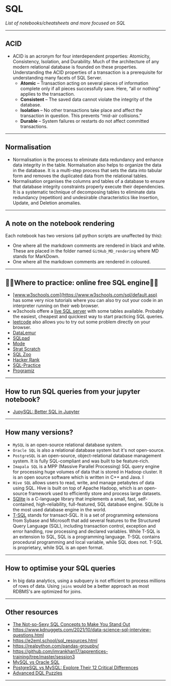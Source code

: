 # SQL
*List of notebooks/cheatsheets and more focused on SQL*
***

##  ACID
- ACID is an acronym for four interdependent properties: Atomicity, Consistency, Isolation, and Durability. Much of the architecture of any modern relational database is founded on these properties. Understanding the ACID properties of a transaction is a prerequisite for understanding many facets of SQL Server.
  - **Atomic** – Transaction acting on several pieces of information complete only if all pieces successfully save.   Here, “all or nothing” applies to the transaction.
  - **Consistent** – The saved data cannot violate the integrity of the database.
  - **Isolation** – No other transactions take place and affect the transaction in question.   This prevents “mid-air collisions.”
  - **Durable** – System failures or restarts do not affect committed transactions.
***

## Normalisation
- Normalisation is the process to eliminate data redundancy and enhance data integrity in the table. Normalsation also helps to organize the data in the database. It is a multi-step process that sets the data into tabular form and removes the duplicated data from the relational tables.
- Normalisation organises the columns and tables of a database to ensure that database integrity constraints properly execute their dependencies. It is a systematic technique of decomposing tables to eliminate data redundancy (repetition) and undesirable characteristics like Insertion, Update, and Deletion anomalies.
***

## A note on the notebook rendering
Each notebook has two versions (all python scripts are unaffected by this):
- One where all the markdown comments are rendered in black and white. These are placed in the folder named `GitHub_MD_rendering` where MD stands for MarkDown.
- One where all the markdown comments are rendered in coloured.
***

## 🧑‍🏫️Where to practice: online free SQL engine🧑‍🏫️
- [www.w3schools.com](https://www.w3schools.com/sql/default.asp) has some very nice tutorials where you can also try out your code in an interpreter running on their web browser. 
- w3schools offere a [live SQL server](https://www.w3schools.com/sql/trysqlserver.asp?filename=trysql_func_sqlserver_difference) with some tables available. Probably the easiest, cheapest and quickiest way to start practicing SQL queries.
- [leetcode](https://leetcode.com/) also allows you to try out some problem directly on your browser.
- [DataLemur](https://datalemur.com/questions)
- [SQLpad](https://sqlpad.io/)
- [Mode](https://mode.com/)
- [Strat Scratch](https://www.stratascratch.com/)
- [SQL Zoo](https://sqlzoo.net/wiki/SQL_Tutorial)
- [Hacker Rank](https://www.hackerrank.com/)
- [SQL-Practice](https://www.sql-practice.com/)
- [Programiz](https://www.programiz.com/sql/online-compiler/)
***

## How to run SQL queries from your jupyter notebook?
- [JupySQL: Better SQL in Jupyter](https://ploomber.io/blog/jupysql/?utm_source=substack&utm_medium=email)
***

## How many versions?
- `MySQL` is an open-source relational database system.
- `Oracle SQL` is also a relational database system but it's not open-source.
- `PostgreSQL` is an open-source, object-relational database management system. It is fully SQL-compliant and was built to be feature-rich.
- `Imapala SQL` is a MPP (Massive Parallel Processing) SQL query engine for processing huge volumes of data that is stored in Hadoop cluster. It is an open source software which is written in C++ and Java. I
- `Hive SQL` allows users to read, write, and manage petabytes of data using SQL. Hive is built on top of Apache Hadoop, which is an open-source framework used to efficiently store and process large datasets.
- [SQlite](https://www.sqlite.org/index.html) is a C-language library that implements a small, fast, self-contained, high-reliability, full-featured, SQL database engine. SQLite is the most used database engine in the world.
- [T-SQL](https://learn.microsoft.com/en-us/sql/t-sql/language-reference?view=sql-server-ver16) stands for transact-SQL. It is a set of programming extensions from Sybase and Microsoft that add several features to the Structured Query Language (SQL), including transaction control, exception and error handling, row processing and declared variables. While T-SQL is an extension to SQL, SQL is a programming language. T-SQL contains procedural programming and local variable, while SQL does not. T-SQL is proprietary, while SQL is an open format.
***

## How to optimise your SQL queries
- In big data analytics, using a subquery is not efficient to process millions of rows of data. Using `joins` would be a better approach as most RDBMS's are optimized for joins.
***

## Other resources
- [The Not-so-Sexy SQL Concepts to Make You Stand Out](https://www.kdnuggets.com/2022/02/not-so-sexy-sql-concepts-stand-out.html)
- https://www.kdnuggets.com/2021/10/data-science-sql-interview-questions.html
- https://e2eml.school/sql_resources.html
- https://realpython.com/pandas-groupby/
- https://github.com/imrankhan17/apprentices-training/tree/master/session3
- [MySQL vs Oracle SQL](https://towardsdatascience.com/mysql-vs-oracle-sql-a97a7659f992)
- [PostgreSQL vs MySQL: Explore Their 12 Critical Differences](https://kinsta.com/blog/postgresql-vs-mysql/)
- [Advanced DQL Puzzles](https://github.com/smpetersgithub/AdvancedSQLPuzzles)
***
